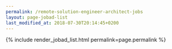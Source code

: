 ```yaml
---
permalink: /remote-solution-engineer-architect-jobs
layout: page-jobad-list
last_modified_at: 2018-07-30T20:14:45+0200
---
```

{% include render_jobad_list.html permalink=page.permalink %}
